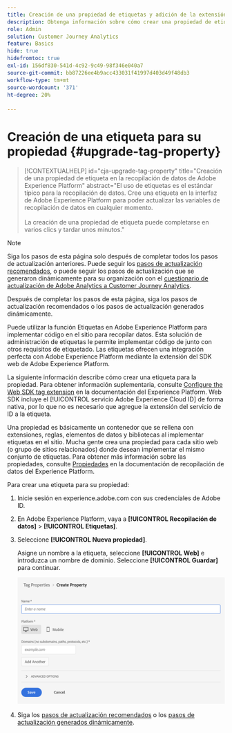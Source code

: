 ```yaml
---
title: Creación de una propiedad de etiquetas y adición de la extensión Web SDK
description: Obtenga información sobre cómo crear una propiedad de etiquetas y añadir la extensión Web SDK
role: Admin
solution: Customer Journey Analytics
feature: Basics
hide: true
hidefromtoc: true
exl-id: 156df830-541d-4c92-9c49-98f346e040a7
source-git-commit: bb87226ee4b9acc433031f41997d403d49f48db3
workflow-type: tm+mt
source-wordcount: '371'
ht-degree: 20%

---
```


# Creación de una etiqueta para su propiedad {#upgrade-tag-property}

<!-- markdownlint-disable MD034 -->

>[!CONTEXTUALHELP]
>id="cja-upgrade-tag-property"
>title="Creación de una propiedad de etiqueta en la recopilación de datos de Adobe Experience Platform"
>abstract="El uso de etiquetas es el estándar típico para la recopilación de datos. Cree una etiqueta en la interfaz de Adobe Experience Platform para poder actualizar las variables de recopilación de datos en cualquier momento.<br><br>La creación de una propiedad de etiqueta puede completarse en varios clics y tardar unos minutos."

<!-- markdownlint-enable MD034 -->

>[!NOTE]
> 
>Siga los pasos de esta página solo después de completar todos los pasos de actualización anteriores. Puede seguir los [pasos de actualización recomendados](/help/getting-started/cja-upgrade/cja-upgrade-recommendations.md#recommended-upgrade-steps-for-most-organizations), o puede seguir los pasos de actualización que se generaron dinámicamente para su organización con el [cuestionario de actualización de Adobe Analytics a Customer Journey Analytics](https://gigazelle.github.io/cja-ttv/).
>
>Después de completar los pasos de esta página, siga los pasos de actualización recomendados o los pasos de actualización generados dinámicamente.

Puede utilizar la función Etiquetas en Adobe Experience Platform para implementar código en el sitio para recopilar datos. Esta solución de administración de etiquetas le permite implementar código de junto con otros requisitos de etiquetado. Las etiquetas ofrecen una integración perfecta con Adobe Experience Platform mediante la extensión del SDK web de Adobe Experience Platform.

La siguiente información describe cómo crear una etiqueta para la propiedad. Para obtener información suplementaria, consulte [Configure the Web SDK tag extension](https://experienceleague.adobe.com/en/docs/experience-platform/tags/extensions/client/web-sdk/web-sdk-extension-configuration) en la documentación del Experience Platform. Web SDK incluye el [!UICONTROL servicio Adobe Experience Cloud ID] de forma nativa, por lo que no es necesario que agregue la extensión del servicio de ID a la etiqueta.

Una propiedad es básicamente un contenedor que se rellena con extensiones, reglas, elementos de datos y bibliotecas al implementar etiquetas en el sitio. Mucha gente crea una propiedad para cada sitio web (o grupo de sitios relacionados) donde desean implementar el mismo conjunto de etiquetas. Para obtener más información sobre las propiedades, consulte [Propiedades](https://experienceleague.adobe.com/en/docs/experience-platform/tags/admin/companies-and-properties) en la documentación de recopilación de datos del Experience Platform.

Para crear una etiqueta para su propiedad:

1. Inicie sesión en experience.adobe.com con sus credenciales de Adobe ID.

1. En Adobe Experience Platform, vaya a **[!UICONTROL Recopilación de datos]** > **[!UICONTROL Etiquetas]**.

1. Seleccione **[!UICONTROL Nueva propiedad]**.

   Asigne un nombre a la etiqueta, seleccione **[!UICONTROL Web]** e introduzca un nombre de dominio. Seleccione **[!UICONTROL Guardar]** para continuar.

   ![Crear una propiedad](assets/create-property.png)

1. Siga los [pasos de actualización recomendados](/help/getting-started/cja-upgrade/cja-upgrade-recommendations.md#recommended-upgrade-steps-for-most-organizations) o los [pasos de actualización generados dinámicamente](https://gigazelle.github.io/cja-ttv/).
